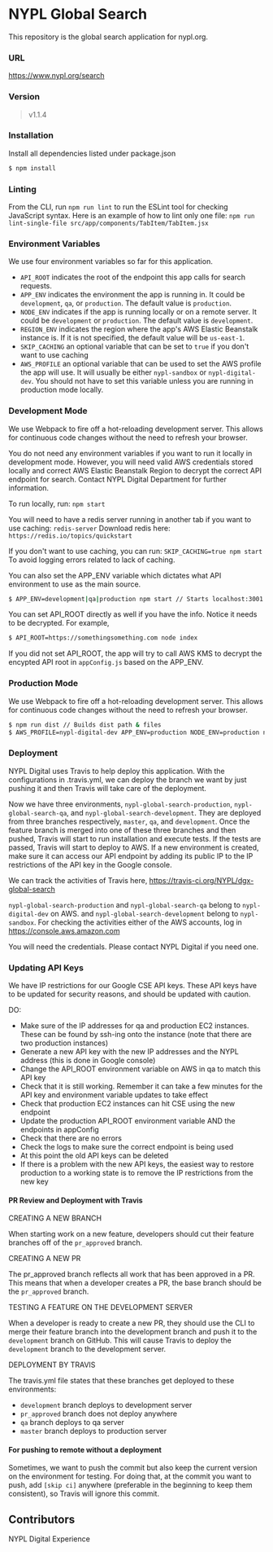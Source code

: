 # NYPL Global Search

This repository is the global search application for nypl.org.

### URL
https://www.nypl.org/search

### Version
> v1.1.4


### Installation
Install all dependencies listed under package.json
```sh
$ npm install
```

### Linting
From the CLI, run `npm run lint` to run the ESLint tool for checking JavaScript syntax.  Here is an example of how to lint only one file: `npm run lint-single-file src/app/components/TabItem/TabItem.jsx`

### Environment Variables
We use four environment variables so far for this application.

  - `API_ROOT` indicates the root of the endpoint this app calls for search requests.
  - `APP_ENV` indicates the environment the app is running in. It could be `development`, `qa`, or `production`. The default value is `production`.
  - `NODE_ENV` indicates if the app is running locally or on a remote server. It could be `development` or `production`. The default value is `development`.
  - `REGION_ENV` indicates the region where the app's AWS Elastic Beanstalk instance is. If it is not specified, the default value will be `us-east-1`.
  - `SKIP_CACHING` an optional variable that can be set to `true` if you don't want to use caching
  - `AWS_PROFILE` an optional variable that can be used to set the AWS profile the app will use. It will usually be either
  `nypl-sandbox` or `nypl-digital-dev`. You should not have to set this variable unless you are running in production mode locally.

### Development Mode
We use Webpack to fire off a hot-reloading development server. This allows for continuous code changes without the need to refresh your browser.

You do not need any environment variables if you want to run it locally in development mode. However, you will need valid AWS credentials stored locally and correct AWS Elastic Beanstalk Region to decrypt the correct API endpoint for search. Contact NYPL Digital Department for further information.

To run locally, run:
`npm start`

You will need to have a redis server running in another tab if you want to use caching:
`redis-server`
Download redis here:
`https://redis.io/topics/quickstart`

If you don't want to use caching, you can run:
`SKIP_CACHING=true npm start`
To avoid logging errors related to lack of caching.

You can also set the APP_ENV variable which dictates what API environment to use as the main source.
```sh
$ APP_ENV=development|qa|production npm start // Starts localhost:3001 with set APP_ENV
```

You can set API_ROOT directly as well if you have the info. Notice it needs to be decrypted. For example,

```sh
$ API_ROOT=https://somethingsomething.com node index
```

If you did not set API_ROOT, the app will try to call AWS KMS to decrypt the encypted API root in `appConfig.js` based on the APP_ENV.

### Production Mode
We use Webpack to fire off a hot-reloading development server. This allows for continuous code changes without the need to refresh your browser.

```sh
$ npm run dist // Builds dist path & files
$ AWS_PROFILE=nypl-digital-dev APP_ENV=production NODE_ENV=production npm start // Starts localhost:3001 with set APP_ENV
```

### Deployment
NYPL Digital uses Travis to help deploy this application. With the configurations in .travis.yml, we can deploy the branch we want by just pushing it and then Travis will take care of the deployment.

Now we have three environments, `nypl-global-search-production`, `nypl-global-search-qa`, and `nypl-global-search-development`. They are deployed from three branches respectively, `master`, `qa`, and `development`. Once the feature branch is merged into one of these three branches and then pushed, Travis will start to run installation and execute tests. If the tests are passed, Travis will start to deploy to AWS. If a new environment is created, make sure it can access our API endpoint by adding its public IP to the IP restrictions of the API key in the Google console.

We can track the activities of Travis here,
https://travis-ci.org/NYPL/dgx-global-search

`nypl-global-search-production` and `nypl-global-search-qa` belong to `nypl-digital-dev` on AWS. and `nypl-global-search-development` belong to `nypl-sandbox`. For checking the activities either of the AWS accounts, log in
https://console.aws.amazon.com

You will need the credentials. Please contact NYPL Digital if you need one.

### Updating API Keys

We have IP restrictions for our Google CSE API keys. These API keys have to be updated for security reasons, and should
be updated with caution.

DO:

- Make sure of the IP addresses for qa and production EC2 instances. These can be found by ssh-ing onto the instance
(note that there are two production instances)
- Generate a new API key with the new IP addresses and the NYPL address (this is done in Google console)
- Change the API_ROOT environment variable on AWS in qa to match this API key
- Check that it is still working. Remember it can take a few minutes for the API key and environment variable updates to take effect
- Check that production EC2 instances can hit CSE using the new endpoint
- Update the production API_ROOT environment variable AND the endpoints in appConfig
- Check that there are no errors
- Check the logs to make sure the correct endpoint is being used
- At this point the old API keys can be deleted
- If there is a problem with the new API keys, the easiest way to restore production to a working state is to remove the IP
restrictions from the new key

#### PR Review and Deployment with Travis
CREATING A NEW BRANCH

When starting work on a new feature, developers should cut their feature branches off of the `pr_approved` branch.

CREATING A NEW PR

The pr_approved branch reflects all work that has been approved in a PR.  This means that when a developer creates a PR, the base branch should be the `pr_approved` branch.

TESTING A FEATURE ON THE DEVELOPMENT SERVER

When a developer is ready to create a new PR, they should use the CLI to merge their feature branch into the development branch and push it to the `development` branch on GitHub.  This will cause Travis to deploy the `development` branch to the development server.

DEPLOYMENT BY TRAVIS

The travis.yml file states that these branches get deployed to these environments:

* `development` branch deploys to development server
* `pr_approved` branch does not deploy anywhere
* `qa` branch deploys to qa server
* `master` branch deploys to production server

#### For pushing to remote without a deployment
Sometimes, we want to push the commit but also keep the current version on the environment for testing. For doing that, at the commit you want to push, add `[skip ci]` anywhere (preferable in the beginning to keep them consistent), so Travis will ignore this commit.


Contributors
----
NYPL Digital Experience
